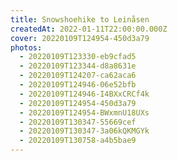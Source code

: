 ```yaml
---
title: Snowshoehike to Leinåsen
createdAt: 2022-01-11T22:00:00.000Z
cover: 20220109T124954-450d3a79
photos:
  - 20220109T123330-eb9cfad5
  - 20220109T123344-d8a8631e
  - 20220109T124207-ca62aca6
  - 20220109T124946-06e52bfb
  - 20220109T124946-I4BXxCRCf4k
  - 20220109T124954-450d3a79
  - 20220109T124954-BWxmnU18UXs
  - 20220109T130347-55669cef
  - 20220109T130347-3a06kQKMGYk
  - 20220109T130758-a4b5bae9
---
```


